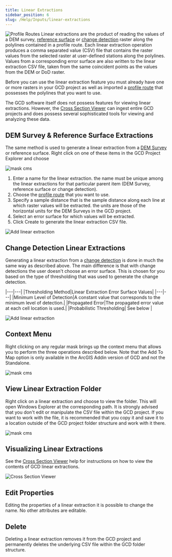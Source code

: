 ```yaml
---
title: Linear Extractions
sidebar_position: 6 
slug: /Help/Inputs/linear-extractions
---
```


![Profile Routes](/img/CommandRefs/00_ProjectExplorer/inputs/profile/profile_routes.png)
Linear extractions are the product of reading the values of a DEM survey, [reference surface](/Help/Inputs/reference-surfaces) or [change detection](/Help/Analyses/Change_Detection/change-detection) raster along the polylines contained in a profile route. Each linear extraction operation produces a comma separated value (CSV) file that contains the raster values from the selected raster at user-defined stations along the polylines. Values from a corresponding error surface are also written to the linear extraction CSV file, taken from the same coincident points as the values from the DEM or DoD raster.

Before you can use the linear extraction feature you must already have one or more rasters in your GCD project as well as imported a [profile route](/Help/Inputs/profile-routes) that possesses the polylines that you want to use.

The GCD software itself does not possess features for viewing linear extractions. However, the [Cross Section Viewer](http://xsviewer.northarrowresearch.com/) can ingest entire GCD projects and does possess several sophisticated tools for viewing and analyzing these data.

## DEM Survey & Reference Surface Extractions

The same method is used to generate a linear extraction from a [DEM Survey](/Help/Inputs/dem-surveys) or reference surface. Right click on one of these items in the GCD Project Explorer and choose

![mask cms](/img/CommandRefs/00_ProjectExplorer/inputs/linear/linear_add.png)

1. Enter a name for the linear extraction. the name must be unique among the linear extractions for that particular parent item (DEM Survey, reference surface or change detection).
2. Choose the [profile route](/Help/Inputs/profile-routes) that you want to use.
3. Specify a sample distance that is the sample distance along each line at which raster values will be extracted. the units are those of the horizontal units for the DEM Surveys in the GCD project.
4. Select an error surface for which values will be extracted.
5. Click Create to generate the linear extraction CSV file.

![Add linear extraction](/img/CommandRefs/00_ProjectExplorer/inputs/linear/linear_config.png)


## Change Detection Linear Extractions

Generating a linear extraction from a [change detection](/Help/Analyses/Change_Detection/change-detection) is done in much the same way as described above. The main difference is that with change detections the user doesn't choose an error surface. This is chosen for you based on the type of thresholding that was used to generate the change detection.

|---|---|
|Thresholding Method|Linear Extraction Error Surface Values|
|---|---|
|Minimum Level of Detection|A constant value that corresponds to the minimum level of detection.|
|Propagated Error|The propagated error value at each cell location is used.|
|Probabilistic Thresholding| See below |

![Add linear extraction](/img/CommandRefs/00_ProjectExplorer/inputs/linear/linear_cms_dod.png)

## Context Menu

Right clicking on any regular mask brings up the context menu that allows you to perform the three operations described below. Note that the Add To Map option is only available in the ArcGIS Addin version of GCD and not the Standalone.

![mask cms](/img/CommandRefs/00_ProjectExplorer/inputs/linear/linear_cms.png)

## View Linear Extraction Folder

Right click on a linear extraction and choose to view the folder. This will open Windows Explorer at the corresponding path. It is strongly advised that you don't edit or manipulate the CSV file within the GCD project. If you want to work with the file, it is recommended that you copy it and save it to a location outside of the GCD project folder structure and work with it there.

![mask cms](/img/CommandRefs/00_ProjectExplorer/inputs/linear/linear_folder.png)

## Visualizing Linear Extractions

See the [Cross Section Viewer](http://xsviewer.northarrowresearch.com/Online_Help/File_Menu/import_gcd_project.html) help for instructions on how to view the contents of GCD linear extractions.

![Cross Section Viewer](/img/CommandRefs/00_ProjectExplorer/cross_section_viewer.png)

## Edit Properties

Editing the properties of a linear extraction it is possible to change the name. No other attributes are editable.

## Delete

Deleting a linear extraction removes it from the GCD project and permanently deletes the underlying CSV file within the GCD folder structure.
